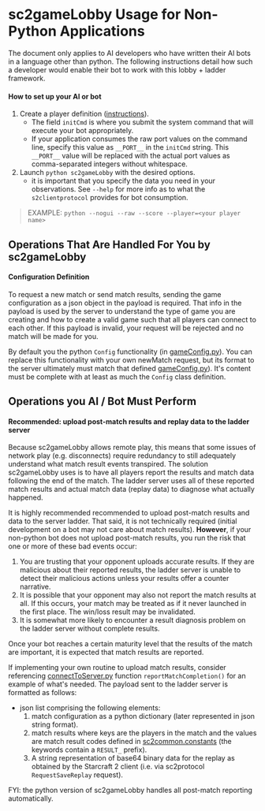 
# sc2gameLobby Usage for Non-Python Applications

The document only applies to AI developers who have written their AI bots in a language other than python.  The
following instructions detail how such a developer would enable their bot to work with this lobby + ladder framework.

#### How to set up your AI or bot

1. Create a player definition ([instructions](asdf)).
	* The field `initCmd` is where you submit the system command that will execute your bot appropriately.
	* If your application consumes the raw port values on the command line, specify this value as `__PORT__` in the
	`initCmd` string.  This `__PORT__` value will be replaced with the actual port values as comma-separated integers
	without whitespace.
2.  Launch `python sc2gameLobby` with the desired options.
	* it is important that you specify the data you need in your observations.  See `--help` for more info as to what
	the `s2clientprotocol` provides for bot consumption.

> EXAMPLE: `python --nogui --raw --score --player=<your player name>`

## Operations That Are Handled For You by sc2gameLobby

#### Configuration Definition

To request a new match or send match results, sending the game configuration as a json object in the payload is
required.  That info in the payload is used by the server to understand the type of game you are creating and how to
create a valid game such that all players can connect to each other.  If this payload is invalid, your request will be
rejected and no match will be made for you.

By default you the python `Config` functionality (in [gameConfig.py](https://github.com/ttinies/sc2gameLobby/blob/master/gameConfig.py)).
You can replace this functionality with your own newMatch request, but its format to the server ultimately must match
that defined [gameConfig.py](https://github.com/ttinies/sc2gameLobby/blob/master/gameConfig.py)).  It's content must
be complete with at least as much the `Config` class definition.

## Operations you AI / Bot Must Perform

#### Recommended: upload post-match results and replay data to the ladder server

Because sc2gameLobby allows remote play, this means that some issues of network play (e.g. disconnects) require
redundancy to still adequately understand what match result events transpired.  The solution sc2gameLobby uses is to
have all players report the results and match data following the end of the match. The ladder server uses all of these
reported match results and actual match data (replay data) to diagnose what actually happened.

It is highly recommended recommended to upload post-match results and data to the server ladder.  That said, it is not
technically required (initial development on a bot may not care about match results).  **However**, if your non-python
bot does not upload post-match results, you run the risk that one or more of these bad events occur:
1. You are trusting that your opponent uploads accurate results.  If they are malicious about their reported results,
the ladder server is unable to detect their malicious actions unless your results offer a counter narrative.
2. It is possible that your opponent may also not report the match results at all.  If this occurs, your match may be
treated as if it never launched in the first place.  The win/loss result may be invalidated.
3. It is somewhat more likely to encounter a result diagnosis problem on the ladder server without complete results.

Once your bot reaches a certain maturity level that the results of the match are important, it is expected that match
results are reported.

If implementing your own routine to upload match results, consider referencing [connectToServer.py](https://github.com/ttinies/sc2gameLobby/blob/master/connectToServer.py)
function `reportMatchCompletion()` for an example of what's needed.  The payload sent to the ladder server is formatted
as follows:

* json list comprising the following elements:
	1. match configuration as a python dictionary (later represented in json string format).
	2. match results where keys are the players in the match and the values are match result codes defined in [sc2common.constants](https://github.com/ttinies/sc2common/blob/master/constants.py)
	(the keywords contain a `RESULT_` prefix).
    3. A string representation of base64 binary data for the replay as obtained by the Starcraft 2 client (i.e. via
    sc2protocol `RequestSaveReplay` request).

FYI: the python version of sc2gameLobby handles all post-match reporting automatically.
